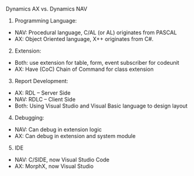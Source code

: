 Dynamics AX vs. Dynamics NAV

1. Programming Language:
  - NAV: Procedural language, C/AL (or AL) originates from PASCAL
  - AX: Object Oriented language, X++ originates from C#.
  
2. Extension:
  - Both: use extension for table, form, event subscriber for codeunit
  - AX: Have (CoC) Chain of Command for class extension
  
3. Report Development:
  - AX: RDL – Server Side 
  - NAV: RDLC – Client Side 	
  - Both: Using Visual Studio and Visual Basic language to design layout

4. Debugging:
  - NAV: Can debug in extension logic
  - AX: Can debug in extension and system module
	
5. IDE	
  - NAV: C/SIDE, now Visual Studio Code
  - AX: MorphX, now Visual Studio
